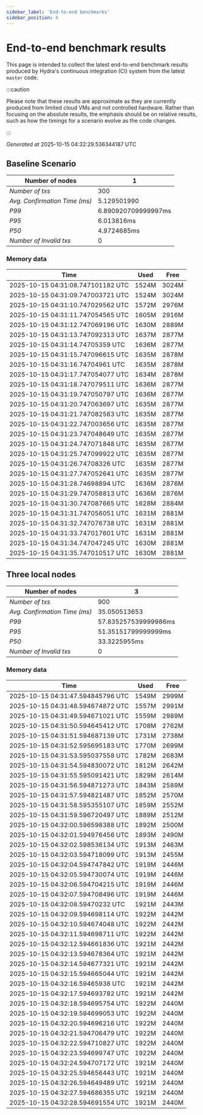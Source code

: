 ```yaml
--- 
sidebar_label: 'End-to-end benchmarks' 
sidebar_position: 4 
--- 
```


# End-to-end benchmark results 

This page is intended to collect the latest end-to-end benchmark  results produced by Hydra's continuous integration (CI) system from  the latest `master` code.

:::caution

Please note that these results are approximate  as they are currently produced from limited cloud VMs and not controlled hardware.  Rather than focusing on the absolute results,   the emphasis should be on relative results,  such as how the timings for a scenario evolve as the code changes.

:::

_Generated at_  2025-10-15 04:32:29.536344187 UTC


## Baseline Scenario



| Number of nodes |  1 | 
| -- | -- |
| _Number of txs_ | 300 |
| _Avg. Confirmation Time (ms)_ | 5.129501990 |
| _P99_ | 6.890920709999997ms |
| _P95_ | 6.013816ms |
| _P50_ | 4.9724685ms |
| _Number of Invalid txs_ | 0 |
      

### Memory data 

 | Time | Used | Free | 
|------------------------------------|------|------|
 | 2025-10-15 04:31:08.747101182 UTC | 1524M | 3024M | 
 | 2025-10-15 04:31:09.747003721 UTC | 1524M | 3024M | 
 | 2025-10-15 04:31:10.747029562 UTC | 1572M | 2976M | 
 | 2025-10-15 04:31:11.747054565 UTC | 1605M | 2916M | 
 | 2025-10-15 04:31:12.747069196 UTC | 1630M | 2889M | 
 | 2025-10-15 04:31:13.747092313 UTC | 1637M | 2877M | 
 | 2025-10-15 04:31:14.74705359 UTC | 1636M | 2877M | 
 | 2025-10-15 04:31:15.747096615 UTC | 1635M | 2878M | 
 | 2025-10-15 04:31:16.74704961 UTC | 1635M | 2878M | 
 | 2025-10-15 04:31:17.747054077 UTC | 1634M | 2878M | 
 | 2025-10-15 04:31:18.747079511 UTC | 1636M | 2877M | 
 | 2025-10-15 04:31:19.747050797 UTC | 1636M | 2877M | 
 | 2025-10-15 04:31:20.747063697 UTC | 1635M | 2877M | 
 | 2025-10-15 04:31:21.747082563 UTC | 1635M | 2877M | 
 | 2025-10-15 04:31:22.747003656 UTC | 1635M | 2877M | 
 | 2025-10-15 04:31:23.747048649 UTC | 1635M | 2877M | 
 | 2025-10-15 04:31:24.747071848 UTC | 1635M | 2877M | 
 | 2025-10-15 04:31:25.747099922 UTC | 1635M | 2877M | 
 | 2025-10-15 04:31:26.74708326 UTC | 1635M | 2877M | 
 | 2025-10-15 04:31:27.747052641 UTC | 1635M | 2877M | 
 | 2025-10-15 04:31:28.74698894 UTC | 1636M | 2876M | 
 | 2025-10-15 04:31:29.747058813 UTC | 1636M | 2876M | 
 | 2025-10-15 04:31:30.747087665 UTC | 1628M | 2884M | 
 | 2025-10-15 04:31:31.747056051 UTC | 1631M | 2881M | 
 | 2025-10-15 04:31:32.747076738 UTC | 1631M | 2881M | 
 | 2025-10-15 04:31:33.747017601 UTC | 1631M | 2881M | 
 | 2025-10-15 04:31:34.747047245 UTC | 1630M | 2881M | 
 | 2025-10-15 04:31:35.747010517 UTC | 1630M | 2881M | 


## Three local nodes



| Number of nodes |  3 | 
| -- | -- |
| _Number of txs_ | 900 |
| _Avg. Confirmation Time (ms)_ | 35.050513653 |
| _P99_ | 57.835257539999986ms |
| _P95_ | 51.35151799999999ms |
| _P50_ | 33.3225955ms |
| _Number of Invalid txs_ | 0 |
      

### Memory data 

 | Time | Used | Free | 
|------------------------------------|------|------|
 | 2025-10-15 04:31:47.594845796 UTC | 1549M | 2999M | 
 | 2025-10-15 04:31:48.594674872 UTC | 1557M | 2991M | 
 | 2025-10-15 04:31:49.594671021 UTC | 1559M | 2989M | 
 | 2025-10-15 04:31:50.594645412 UTC | 1708M | 2762M | 
 | 2025-10-15 04:31:51.594687139 UTC | 1731M | 2738M | 
 | 2025-10-15 04:31:52.595695183 UTC | 1770M | 2699M | 
 | 2025-10-15 04:31:53.595037558 UTC | 1782M | 2683M | 
 | 2025-10-15 04:31:54.594830072 UTC | 1812M | 2642M | 
 | 2025-10-15 04:31:55.595091421 UTC | 1829M | 2614M | 
 | 2025-10-15 04:31:56.594871273 UTC | 1843M | 2589M | 
 | 2025-10-15 04:31:57.594821487 UTC | 1852M | 2570M | 
 | 2025-10-15 04:31:58.595355107 UTC | 1859M | 2552M | 
 | 2025-10-15 04:31:59.596720497 UTC | 1889M | 2512M | 
 | 2025-10-15 04:32:00.596598388 UTC | 1892M | 2500M | 
 | 2025-10-15 04:32:01.594976456 UTC | 1893M | 2490M | 
 | 2025-10-15 04:32:02.598536134 UTC | 1913M | 2463M | 
 | 2025-10-15 04:32:03.594718099 UTC | 1913M | 2455M | 
 | 2025-10-15 04:32:04.594747842 UTC | 1919M | 2446M | 
 | 2025-10-15 04:32:05.594730074 UTC | 1919M | 2446M | 
 | 2025-10-15 04:32:06.594704215 UTC | 1919M | 2446M | 
 | 2025-10-15 04:32:07.594708496 UTC | 1919M | 2446M | 
 | 2025-10-15 04:32:08.59470232 UTC | 1921M | 2443M | 
 | 2025-10-15 04:32:09.594698114 UTC | 1922M | 2442M | 
 | 2025-10-15 04:32:10.594674048 UTC | 1922M | 2442M | 
 | 2025-10-15 04:32:11.594698711 UTC | 1922M | 2442M | 
 | 2025-10-15 04:32:12.594661836 UTC | 1921M | 2442M | 
 | 2025-10-15 04:32:13.594678364 UTC | 1921M | 2442M | 
 | 2025-10-15 04:32:14.594677321 UTC | 1921M | 2442M | 
 | 2025-10-15 04:32:15.594665044 UTC | 1921M | 2442M | 
 | 2025-10-15 04:32:16.59465938 UTC | 1921M | 2442M | 
 | 2025-10-15 04:32:17.594693782 UTC | 1921M | 2442M | 
 | 2025-10-15 04:32:18.594695754 UTC | 1922M | 2440M | 
 | 2025-10-15 04:32:19.594699053 UTC | 1922M | 2440M | 
 | 2025-10-15 04:32:20.594696216 UTC | 1922M | 2440M | 
 | 2025-10-15 04:32:21.594706479 UTC | 1922M | 2440M | 
 | 2025-10-15 04:32:22.594710827 UTC | 1922M | 2440M | 
 | 2025-10-15 04:32:23.594699747 UTC | 1922M | 2440M | 
 | 2025-10-15 04:32:24.594707172 UTC | 1921M | 2440M | 
 | 2025-10-15 04:32:25.594656443 UTC | 1921M | 2440M | 
 | 2025-10-15 04:32:26.594649489 UTC | 1921M | 2440M | 
 | 2025-10-15 04:32:27.594686355 UTC | 1921M | 2440M | 
 | 2025-10-15 04:32:28.594691554 UTC | 1921M | 2440M | 

